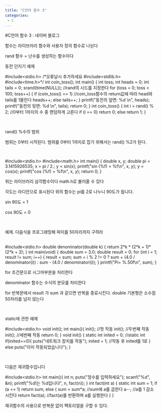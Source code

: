 ```yaml
---
title: "C언어 함수 3"
categories:
 - C
---
```

#C언어 함수 3 : 네이버 블로그
<div class="wrap_rabbit pcol2 _param(1) _postViewArea221538249492" id="post-view221538249492">
<!-- Rabbit HTML --><div class="se-viewer se-theme-default" lang="ko-KR">
<!-- SE_DOC_HEADER_END -->
<div class="se-main-container">
<div class="se-component se-text se-l-default" id="SE-e3245bbe-d460-4310-8d64-ace2801c2ee3">
<div class="se-component-content">
<div class="se-section se-section-text se-l-default">
<div class="se-module se-module-text"><!-- SE-TEXT { --><p class="se-text-paragraph se-text-paragraph-align-" id="SE-28f4076e-b78e-4e8a-971f-0bc2945ca845" style=""><span class="se-fs- se-ff-" id="SE-5c101c1c-604f-40bd-8634-e846927dae81" style="">함수는 라이브러리 함수와 사용자 정의 함수로 나뉜다</span></p><!-- } SE-TEXT --><!-- SE-TEXT { --><p class="se-text-paragraph se-text-paragraph-align-" id="SE-5f58d6e6-8d67-4f97-ba9b-e1745b135e50" style=""><span class="se-fs- se-ff-" id="SE-fcff6ed4-b74a-49a4-a596-c8b3ddf4d083" style="">rand 함수 = 난수를 생성하는 함수이다</span></p><!-- } SE-TEXT --><!-- SE-TEXT { --><p class="se-text-paragraph se-text-paragraph-align-" id="SE-f9cc711a-a766-4363-87a4-8ddea7077eba" style=""><span class="se-fs- se-ff-" id="SE-bd673328-704b-4807-9825-1380492c42bb" style="">동전 던지기 예제</span></p><!-- } SE-TEXT --></div>
</div>
</div>
</div> <div class="se-component se-code se-l-default" id="SE-ff535324-b96a-4c54-9303-0128133f505f">
<div class="se-component-content">
<div class="se-section se-section-code se-l-default">
<div class="se-module se-module-code se-fs-fs13">
<div class="se-code-source">
<div class="__se_code_view language-javascript">#include&lt;stdio.h&gt;
/*오류날시 추가하세요
#include&lt;stdlib.h&gt;
#include&lt;time.h&gt;*/
int coin_toss();
int main() {
	int toss;
	int heads = 0;
	int tails = 0;
	srand(time(NULL)); //rand의 시드를 지정한다
	for (toss = 0; toss &lt; 100; toss++)
	{
		if (coin_toss() == 1) //coin_toss함수의 return값에 따라 head와 tails를 1올린다
			heads++;
		else
			tails++;
	}
	printf("동전의 앞면: %d \n", heads);
	printf("동전의 뒷면: %d \n", tails);
	return 0;
}
int coin_toss() {
	int i = rand() % 2; //0부터 1까지의 수 중 랜덤하게 고른다
	if (i == 0)
		return 0;
	else
		return 1;
}</div>
</div>
</div>
</div>
</div>
<script class="__se_module_data" data-module='{"type":"v2_code", "id" : "SE-ff535324-b96a-4c54-9303-0128133f505f"}' type="text/data"></script>
</div> <div class="se-component se-text se-l-default" id="SE-46208ca0-7c04-43a6-b745-35fe84bdde0d">
<div class="se-component-content">
<div class="se-section se-section-text se-l-default">
<div class="se-module se-module-text"><!-- SE-TEXT { --><p class="se-text-paragraph se-text-paragraph-align-" id="SE-d44349f3-11e2-4335-94f7-b4026171c440" style=""><span class="se-fs- se-ff-" id="SE-adae57ba-c8fc-450a-af67-c503dd74c8df" style="">​</span></p><!-- } SE-TEXT --><!-- SE-TEXT { --><p class="se-text-paragraph se-text-paragraph-align-" id="SE-d6a9cc62-cb81-4a01-a700-8e4c98f46cd6" style=""><span class="se-fs- se-ff-" id="SE-a2eb05c6-bbd1-4f9f-9036-c131acd2f82f" style="">rand() %수의 범위</span></p><!-- } SE-TEXT --><!-- SE-TEXT { --><p class="se-text-paragraph se-text-paragraph-align-" id="SE-bd9121e3-024e-4a39-81f9-44f04efacc54" style=""><span class="se-fs- se-ff-" id="SE-36c89544-4703-476a-aad6-98e1ac4cf987" style="">범위는 0부터 시작된다. 범위를 0부터 1까지로 잡기 위해서는 rand() %2가 된다.</span></p><!-- } SE-TEXT --><!-- SE-TEXT { --><p class="se-text-paragraph se-text-paragraph-align-" id="SE-627d2aa9-8cfa-4f25-8b22-c7b3be02d219" style=""><span class="se-fs- se-ff-" id="SE-f27eaa0c-c686-47d8-9e4b-52474bde5bc1" style="">​</span></p><!-- } SE-TEXT --></div>
</div>
</div>
</div> <div class="se-component se-code se-l-default" id="SE-6b4b77cc-d0b4-4ba2-aca4-e66c5edc22c0">
<div class="se-component-content">
<div class="se-section se-section-code se-l-default">
<div class="se-module se-module-code se-fs-fs13">
<div class="se-code-source">
<div class="__se_code_view language-javascript">#include&lt;stdio.h&gt;
#include&lt;math.h&gt;
int main() {
	double x, y;
	double pi = 3.1415926535;
	x = pi / 2.;
	y = sin(x);
	printf("sin (%f) = %f\n", x, y);
	y = cos(x);
	printf("cos (%f) = %f\n", x, y);
	return 0;
}</div>
</div>
</div>
</div>
</div>
<script class="__se_module_data" data-module='{"type":"v2_code", "id" : "SE-6b4b77cc-d0b4-4ba2-aca4-e66c5edc22c0"}' type="text/data"></script>
</div> <div class="se-component se-text se-l-default" id="SE-cdfb11f9-66f8-43fe-9104-68990f3afdd0">
<div class="se-component-content">
<div class="se-section se-section-text se-l-default">
<div class="se-module se-module-text"><!-- SE-TEXT { --><p class="se-text-paragraph se-text-paragraph-align-" id="SE-9ff4d36d-cfa9-4810-b6f8-0ec2d1471fd1" style=""><span class="se-fs- se-ff-" id="SE-6e79474a-78c3-454b-9844-72a09da52e46" style="">위는 라이브러리 삼각함수이다 math.h로 불러올 수 있다</span></p><!-- } SE-TEXT --><!-- SE-TEXT { --><p class="se-text-paragraph se-text-paragraph-align-" id="SE-07072aa1-c6a6-49e7-abcf-7f044aefa480" style=""><span class="se-fs- se-ff-" id="SE-6ee8436c-cf77-4893-8639-a5dcd76a563d" style="">각도는 라디안으로 표시된다 위의 함수는 pi를 2로 나누니 90도가 됩니다.</span></p><!-- } SE-TEXT --><!-- SE-TEXT { --><p class="se-text-paragraph se-text-paragraph-align-" id="SE-0a4474d7-4cad-4f09-995a-97eba15e2492" style=""><span class="se-fs- se-ff-" id="SE-c8b9966d-af7b-4bd1-b194-fee8c2ea9050" style="">sin 90도 = 1</span></p><!-- } SE-TEXT --><!-- SE-TEXT { --><p class="se-text-paragraph se-text-paragraph-align-" id="SE-83e4ac5b-c091-4e43-b6ef-f397cc28ae7b" style=""><span class="se-fs- se-ff-" id="SE-27601c9f-cb85-4fb5-8a57-17e5a087f4ce" style="">cos 90도 = 0</span></p><!-- } SE-TEXT --><!-- SE-TEXT { --><p class="se-text-paragraph se-text-paragraph-align-" id="SE-c8dfd4cb-50f6-46f5-8c3d-fee6b38cd845" style=""><span class="se-fs- se-ff-" id="SE-057495e7-9aaf-4a8b-a426-546e1b91786c" style="">​</span></p><!-- } SE-TEXT --><!-- SE-TEXT { --><p class="se-text-paragraph se-text-paragraph-align-" id="SE-6f074091-4885-4c84-a599-eb6796a2a4f8" style=""><span class="se-fs- se-ff-" id="SE-1443aca4-60bf-4450-88cf-3682813f0af2" style="">예제. 다음식을 프로그래밍해 파이를 50자리까지 구하라</span></p><!-- } SE-TEXT --></div>
</div>
</div>
</div> <div class="se-component se-image se-l-default" id="SE-2ad00162-869b-4415-a429-9aa892ef208e">
<div class="se-component-content se-component-content-normal">
<div class="se-section se-section-image se-l-default se-section-align-" style="max-width:274px;">
<a class="se-module se-module-image __se_image_link __se_link" data-linkdata='{"id" : "SE-2ad00162-869b-4415-a429-9aa892ef208e", "src" : "https://postfiles.pstatic.net/MjAxOTA1MTJfNDQg/MDAxNTU3NjQxNTYzMjQ4.Kqpw5k_v_lZjnRd3UlDmjsdsvSnOcd_GpQ-y7N2n69Ig.lBSwsB5oWyrSkBlMXrdlBmVQK-GDlXvt8xE9KSUSRiQg.PNG.dls32208/image.png", "linkUse" : "false", "link" : ""}' data-linktype="img" href="#" onclick="return false;" style=" ">
<img alt="" class="se-image-resource" data-height="65" data-lazy-src="https://postfiles.pstatic.net/MjAxOTA1MTJfNDQg/MDAxNTU3NjQxNTYzMjQ4.Kqpw5k_v_lZjnRd3UlDmjsdsvSnOcd_GpQ-y7N2n69Ig.lBSwsB5oWyrSkBlMXrdlBmVQK-GDlXvt8xE9KSUSRiQg.PNG.dls32208/image.png?type=w966" data-width="274" src="https://raw.githubusercontent.com/rage147-OwO/rage147-OwO.github.io/master/_images/images/2019-5-15-C언어 함수 3/0.png">
</img></a> </div>
</div>
</div> <div class="se-component se-code se-l-default" id="SE-3410c53e-7062-47d8-a2ec-0386a2153dfd">
<div class="se-component-content">
<div class="se-section se-section-code se-l-default">
<div class="se-module se-module-code se-fs-fs13">
<div class="se-code-source">
<div class="__se_code_view language-javascript">#include&lt;stdio.h&gt;
double denominator(double k) {
	return 2*k * (2*k + 1)*(2*k + 2);
}
int main(void) {
	double sum = 3.0;
	double result = 0;
	for (int i = 1; result != sum; i++)
	{
		result = sum;
		sum = i % 2 != 0 ? sum + (4.0 / denominator(i)) : sum - (4.0 / denominator(i));
	}
	printf("Pi= %.50f\n", sum);
}</div>
</div>
</div>
</div>
</div>
<script class="__se_module_data" data-module='{"type":"v2_code", "id" : "SE-3410c53e-7062-47d8-a2ec-0386a2153dfd"}' type="text/data"></script>
</div> <div class="se-component se-text se-l-default" id="SE-2545cbcb-724d-42bb-ac4c-e4eb27473ed5">
<div class="se-component-content">
<div class="se-section se-section-text se-l-default">
<div class="se-module se-module-text"><!-- SE-TEXT { --><p class="se-text-paragraph se-text-paragraph-align-" id="SE-5e8989d7-5a4c-4a20-9692-e700c16d3f1e" style=""><span class="se-fs- se-ff-" id="SE-010f25cd-abf9-438a-8965-3f8b6eb739c9" style="">for 조건문으로 시그마부분을 처리한다</span></p><!-- } SE-TEXT --><!-- SE-TEXT { --><p class="se-text-paragraph se-text-paragraph-align-" id="SE-4bddb47c-faf2-4b0c-9850-c5af6fdb7f72" style=""><span class="se-fs- se-ff-" id="SE-0c06e85d-8825-4737-b5e8-7d22f24e0165" style="">denominator 함수는 수식의 분모를 처리한다</span></p><!-- } SE-TEXT --><!-- SE-TEXT { --><p class="se-text-paragraph se-text-paragraph-align-" id="SE-eadce91e-704d-4842-9b54-da80a466b7e9" style=""><span class="se-fs- se-ff-" id="SE-de965b73-e8bc-4558-9d1f-89c91e1797b0" style="">for 반복문에서 result 가 sum 과 같으면 반복을 종료시킨다. double 기본형은 소수점 50자리를 넘지 않는다</span></p><!-- } SE-TEXT --><!-- SE-TEXT { --><p class="se-text-paragraph se-text-paragraph-align-" id="SE-b9bfae1e-e6de-4e3a-b44c-b799d503a74d" style=""><span class="se-fs- se-ff-" id="SE-1b7a1977-bc70-49cc-9681-0a95bf79d39c" style="">​</span></p><!-- } SE-TEXT --><!-- SE-TEXT { --><p class="se-text-paragraph se-text-paragraph-align-" id="SE-1e373888-2921-43b8-b423-dc50b436c771" style=""><span class="se-fs- se-ff-" id="SE-8c2195ef-885f-4d5a-ba74-972e28666f29" style="">static에 관한 예제</span></p><!-- } SE-TEXT --></div>
</div>
</div>
</div> <div class="se-component se-code se-l-default" id="SE-ae645023-0862-4c51-abdf-3ff17bc63a94">
<div class="se-component-content">
<div class="se-section se-section-code se-l-default">
<div class="se-module se-module-code se-fs-fs13">
<div class="se-code-source">
<div class="__se_code_view language-javascript">#include&lt;stdio.h&gt;
void init();
int main(){
	init(); //첫 작동
	init(); //두번째 작동
	init(); //세번째 작동
	return 0;
}
void init() {
	static int inited = 0; //static int
	if(inited==0){
		puts("네트워크 장치를 작동");
		inited = 1; //작동 후 inited를 1로
	}
	else
		puts("이미 작동되었습니다");
}</div>
</div>
</div>
</div>
</div>
<script class="__se_module_data" data-module='{"type":"v2_code", "id" : "SE-ae645023-0862-4c51-abdf-3ff17bc63a94"}' type="text/data"></script>
</div> <div class="se-component se-text se-l-default" id="SE-7151d66b-f15c-481e-bd59-f8b028e37c91">
<div class="se-component-content">
<div class="se-section se-section-text se-l-default">
<div class="se-module se-module-text"><!-- SE-TEXT { --><p class="se-text-paragraph se-text-paragraph-align-" id="SE-2ee4d336-9e05-40ae-a753-b4f438b1a405" style=""><span class="se-fs- se-ff-" id="SE-f28e0480-2ae3-4533-a958-894ad53612c5" style="">​</span></p><!-- } SE-TEXT --><!-- SE-TEXT { --><p class="se-text-paragraph se-text-paragraph-align-" id="SE-62406537-b24c-441d-b690-539803cc8a7b" style=""><span class="se-fs- se-ff-" id="SE-67a353ff-ae7b-47a0-a18f-bb9324e95df6" style="">다음은 재귀함수입니다</span></p><!-- } SE-TEXT --></div>
</div>
</div>
</div> <div class="se-component se-code se-l-default" id="SE-1e280c23-f480-4d58-a5ae-1e381d350566">
<div class="se-component-content">
<div class="se-section se-section-code se-l-default">
<div class="se-module se-module-code se-fs-fs13">
<div class="se-code-source">
<div class="__se_code_view language-javascript">#include&lt;stdio.h&gt;
int main(){
	int n;
	puts("정수를 입력하세요");
	scanf("%d", &amp;n);
	printf("%d!는 %d입니다", n, fact(n));
}
int fact(int a) {
	static int sum = 1;
	if (a == 1)
		return sum;
	else
	{
		sum = sum*a; //sum에 a를 곱한다
		a--; //a를 1 감소시킨다
		return fact(a); //fact(a)를 반환하며 a를 실행한다
	}
}</div>
</div>
</div>
</div>
</div>
<script class="__se_module_data" data-module='{"type":"v2_code", "id" : "SE-1e280c23-f480-4d58-a5ae-1e381d350566"}' type="text/data"></script>
</div> <div class="se-component se-text se-l-default" id="SE-62030329-7ef5-4c4a-bb2d-e17295a158da">
<div class="se-component-content">
<div class="se-section se-section-text se-l-default">
<div class="se-module se-module-text"><!-- SE-TEXT { --><p class="se-text-paragraph se-text-paragraph-align-" id="SE-a97a619c-b5cc-4929-8560-0efecca4f23b" style=""><span class="se-fs- se-ff-" id="SE-3444fa66-41d8-40b9-8902-bbf7bcbe814e" style="">재귀함수의 사용으로 반복문 없이 팩토리얼을 구할 수 있다.</span></p><!-- } SE-TEXT --></div>
</div>
</div>
</div> </div>
</div>
</div>